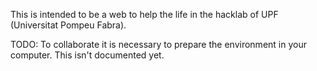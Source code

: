 This is intended to be a web to help the life in the hacklab of UPF (Universitat Pompeu Fabra).

TODO: To collaborate it is necessary to prepare the environment in your computer. This isn't documented yet.